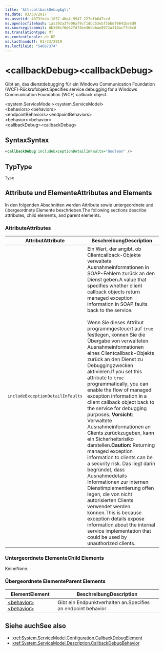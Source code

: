 ```yaml
---
title: '&lt;callbackDebug&gt;'
ms.date: 03/30/2017
ms.assetid: 4073feda-1857-4be4-9947-227afb847ced
ms.openlocfilehash: 1aa292a3fe06af9cf1dbc53ebf5bbdf9841be8d9
ms.sourcegitcommit: 6b308cf6d627d78ee36dbbae8972a310ac7fd6c8
ms.translationtype: MT
ms.contentlocale: de-DE
ms.lasthandoff: 01/23/2019
ms.locfileid: "54687374"
---
```

# <a name="ltcallbackdebuggt"></a><span data-ttu-id="f3c10-102">&lt;callbackDebug&gt;</span><span class="sxs-lookup"><span data-stu-id="f3c10-102">&lt;callbackDebug&gt;</span></span>
<span data-ttu-id="f3c10-103">Gibt an, das dienstdebugging für ein Windows Communication Foundation (WCF)-Rückrufobjekt.</span><span class="sxs-lookup"><span data-stu-id="f3c10-103">Specifies service debugging for a Windows Communication Foundation (WCF) callback object.</span></span>  
  
 <span data-ttu-id="f3c10-104">\<system.ServiceModel></span><span class="sxs-lookup"><span data-stu-id="f3c10-104">\<system.ServiceModel></span></span>  
<span data-ttu-id="f3c10-105">\<behaviors></span><span class="sxs-lookup"><span data-stu-id="f3c10-105">\<behaviors></span></span>  
<span data-ttu-id="f3c10-106">\<endpointBehaviors></span><span class="sxs-lookup"><span data-stu-id="f3c10-106">\<endpointBehaviors></span></span>  
<span data-ttu-id="f3c10-107">\<behavior></span><span class="sxs-lookup"><span data-stu-id="f3c10-107">\<behavior></span></span>  
<span data-ttu-id="f3c10-108">\<callbackDebug></span><span class="sxs-lookup"><span data-stu-id="f3c10-108">\<callbackDebug></span></span>  
  
## <a name="syntax"></a><span data-ttu-id="f3c10-109">Syntax</span><span class="sxs-lookup"><span data-stu-id="f3c10-109">Syntax</span></span>  
  
```xml  
<callbackDebug includeExceptionDetailInFaults="Boolean" />
```  
  
## <a name="type"></a><span data-ttu-id="f3c10-110">Typ</span><span class="sxs-lookup"><span data-stu-id="f3c10-110">Type</span></span>  
 `Type`  
  
## <a name="attributes-and-elements"></a><span data-ttu-id="f3c10-111">Attribute und Elemente</span><span class="sxs-lookup"><span data-stu-id="f3c10-111">Attributes and Elements</span></span>  
 <span data-ttu-id="f3c10-112">In den folgenden Abschnitten werden Attribute sowie untergeordnete und übergeordnete Elemente beschrieben.</span><span class="sxs-lookup"><span data-stu-id="f3c10-112">The following sections describe attributes, child elements, and parent elements.</span></span>  
  
### <a name="attributes"></a><span data-ttu-id="f3c10-113">Attribute</span><span class="sxs-lookup"><span data-stu-id="f3c10-113">Attributes</span></span>  
  
|<span data-ttu-id="f3c10-114">Attribut</span><span class="sxs-lookup"><span data-stu-id="f3c10-114">Attribute</span></span>|<span data-ttu-id="f3c10-115">Beschreibung</span><span class="sxs-lookup"><span data-stu-id="f3c10-115">Description</span></span>|  
|---------------|-----------------|  
|`includeExceptionDetailInFaults`|<span data-ttu-id="f3c10-116">Ein Wert, der angibt, ob Clientcallback-Objekte verwaltete Ausnahmeinformationen in SOAP-Fehlern zurück an den Dienst geben.</span><span class="sxs-lookup"><span data-stu-id="f3c10-116">A value that specifies whether client callback objects return managed exception information in SOAP faults back to the service.</span></span><br /><br /> <span data-ttu-id="f3c10-117">Wenn Sie dieses Attribut programmgesteuert auf `true` festlegen, können Sie die Übergabe von verwalteten Ausnahmeinformationen eines Clientcallback-Objekts zurück an den Dienst zu Debuggingzwecken aktivieren.</span><span class="sxs-lookup"><span data-stu-id="f3c10-117">If you set this attribute to `true` programmatically, you can enable the flow of managed exception information in a client callback object back to the service for debugging purposes.</span></span> <span data-ttu-id="f3c10-118">**Vorsicht**:  Verwaltete Ausnahmeinformationen an Clients zurückzugeben, kann ein Sicherheitsrisiko darstellen.</span><span class="sxs-lookup"><span data-stu-id="f3c10-118">**Caution:**  Returning managed exception information to clients can be a security risk.</span></span> <span data-ttu-id="f3c10-119">Das liegt darin begründet, dass Ausnahmedetails Informationen zur internen Dienstimplementierung offen legen, die von nicht autorisierten Clients verwendet werden können.</span><span class="sxs-lookup"><span data-stu-id="f3c10-119">This is because exception details expose information about the internal service implementation that could be used by unauthorized clients.</span></span>|  
  
### <a name="child-elements"></a><span data-ttu-id="f3c10-120">Untergeordnete Elemente</span><span class="sxs-lookup"><span data-stu-id="f3c10-120">Child Elements</span></span>  
 <span data-ttu-id="f3c10-121">Keine</span><span class="sxs-lookup"><span data-stu-id="f3c10-121">None.</span></span>  
  
### <a name="parent-elements"></a><span data-ttu-id="f3c10-122">Übergeordnete Elemente</span><span class="sxs-lookup"><span data-stu-id="f3c10-122">Parent Elements</span></span>  
  
|<span data-ttu-id="f3c10-123">Element</span><span class="sxs-lookup"><span data-stu-id="f3c10-123">Element</span></span>|<span data-ttu-id="f3c10-124">Beschreibung</span><span class="sxs-lookup"><span data-stu-id="f3c10-124">Description</span></span>|  
|-------------|-----------------|  
|[<span data-ttu-id="f3c10-125">\<behavior></span><span class="sxs-lookup"><span data-stu-id="f3c10-125">\<behavior></span></span>](../../../../../docs/framework/configure-apps/file-schema/wcf/behavior-of-endpointbehaviors.md)|<span data-ttu-id="f3c10-126">Gibt ein Endpunktverhalten an.</span><span class="sxs-lookup"><span data-stu-id="f3c10-126">Specifies an endpoint behavior.</span></span>|  
  
## <a name="see-also"></a><span data-ttu-id="f3c10-127">Siehe auch</span><span class="sxs-lookup"><span data-stu-id="f3c10-127">See also</span></span>
- <xref:System.ServiceModel.Configuration.CallbackDebugElement>
- <xref:System.ServiceModel.Description.CallbackDebugBehavior>

